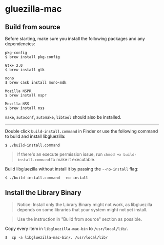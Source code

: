# gluezilla-mac

## Build from source
Before starting, make sure you install the following packages and any dependencies:
```
pkg-config
$ brew install pkg-config

Gtk+ 2.0
$ brew install gtk

mono
$ brew cask install mono-mdk

Mozilla NSPR
$ brew install nspr

Mozilla NSS
$ brew install nss
```
`make`, `autoconf`, `automake`, `libtool` should also be installed.

---

Double click `build-install.command` in Finder or use the following command to build and install libgluezilla:
```
$ ./build-install.command
```
> If there's an execute permission issue, run `chmod +x build-install.command` to make it executable.

Build libgluezilla without install it by passing the `--no-install` flag:
```
$ ./build-install.command --no-install
```


## Install the Library Binary
> Notice: Install only the Library Binary might not work, as libgluezilla depends on some libraries that your system might not yet install.

> Use the instruction in "Build from source" section as possible.

Copy every item in `libgluezilla-mac-bin` to `/usr/local/lib/`.
```
$  cp -a libgluezilla-mac-bin/. /usr/local/lib/
```
